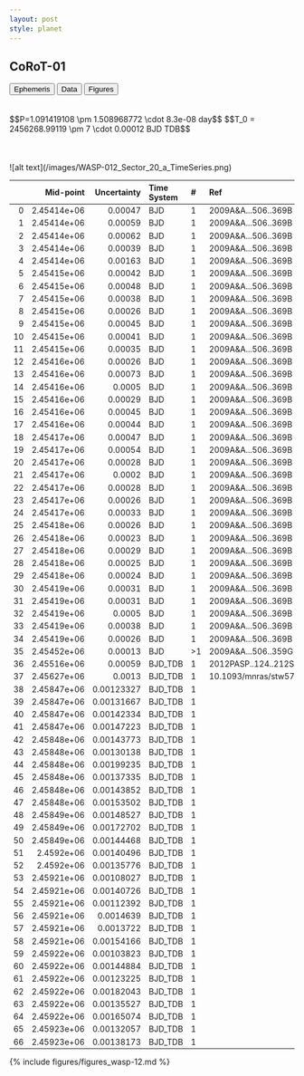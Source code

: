 ```yaml
---
layout: post
style: planet
---
```

<script src="../js/planets.js"></script> 

## CoRoT-01

<!-- Tab links -->
<div class="tab">
  <button class="tablinks" onclick="openCity(event, 'Ephemeris')">Ephemeris</button>
  <button class="tablinks" onclick="openCity(event, 'Data')">Data</button>
  <button class="tablinks" onclick="openCity(event, 'Figures')">Figures</button>
</div>

<!-- Tab content -->
<div id="Ephemeris" class="tabcontent" markdown="1">
  <br/><br/>
  $$P=1.091419108 \pm 1.508968772 \cdot 8.3e-08 day$$
  $$T_0 = 2456268.99119 \pm 7 \cdot 0.00012 BJD TDB$$
  <br/><br/>
  <br/><br/>
  ![alt text](/images/WASP-012_Sector_20_a_TimeSeries.png)
</div>

<div id="Data" class="tabcontent" markdown="1">

|    |   Mid-point |   Uncertainty | Time System   | #   | Ref                  |
|---:|------------:|--------------:|:--------------|:----|:---------------------|
|  0 | 2.45414e+06 |    0.00047    | BJD           | 1   | 2009A&A...506..369B  |
|  1 | 2.45414e+06 |    0.00059    | BJD           | 1   | 2009A&A...506..369B  |
|  2 | 2.45414e+06 |    0.00062    | BJD           | 1   | 2009A&A...506..369B  |
|  3 | 2.45414e+06 |    0.00039    | BJD           | 1   | 2009A&A...506..369B  |
|  4 | 2.45414e+06 |    0.00163    | BJD           | 1   | 2009A&A...506..369B  |
|  5 | 2.45415e+06 |    0.00042    | BJD           | 1   | 2009A&A...506..369B  |
|  6 | 2.45415e+06 |    0.00048    | BJD           | 1   | 2009A&A...506..369B  |
|  7 | 2.45415e+06 |    0.00038    | BJD           | 1   | 2009A&A...506..369B  |
|  8 | 2.45415e+06 |    0.00026    | BJD           | 1   | 2009A&A...506..369B  |
|  9 | 2.45415e+06 |    0.00045    | BJD           | 1   | 2009A&A...506..369B  |
| 10 | 2.45415e+06 |    0.00041    | BJD           | 1   | 2009A&A...506..369B  |
| 11 | 2.45415e+06 |    0.00035    | BJD           | 1   | 2009A&A...506..369B  |
| 12 | 2.45416e+06 |    0.00026    | BJD           | 1   | 2009A&A...506..369B  |
| 13 | 2.45416e+06 |    0.00073    | BJD           | 1   | 2009A&A...506..369B  |
| 14 | 2.45416e+06 |    0.0005     | BJD           | 1   | 2009A&A...506..369B  |
| 15 | 2.45416e+06 |    0.00029    | BJD           | 1   | 2009A&A...506..369B  |
| 16 | 2.45416e+06 |    0.00045    | BJD           | 1   | 2009A&A...506..369B  |
| 17 | 2.45416e+06 |    0.00044    | BJD           | 1   | 2009A&A...506..369B  |
| 18 | 2.45417e+06 |    0.00047    | BJD           | 1   | 2009A&A...506..369B  |
| 19 | 2.45417e+06 |    0.00054    | BJD           | 1   | 2009A&A...506..369B  |
| 20 | 2.45417e+06 |    0.00028    | BJD           | 1   | 2009A&A...506..369B  |
| 21 | 2.45417e+06 |    0.0002     | BJD           | 1   | 2009A&A...506..369B  |
| 22 | 2.45417e+06 |    0.00028    | BJD           | 1   | 2009A&A...506..369B  |
| 23 | 2.45417e+06 |    0.00026    | BJD           | 1   | 2009A&A...506..369B  |
| 24 | 2.45417e+06 |    0.00033    | BJD           | 1   | 2009A&A...506..369B  |
| 25 | 2.45418e+06 |    0.00026    | BJD           | 1   | 2009A&A...506..369B  |
| 26 | 2.45418e+06 |    0.00023    | BJD           | 1   | 2009A&A...506..369B  |
| 27 | 2.45418e+06 |    0.00029    | BJD           | 1   | 2009A&A...506..369B  |
| 28 | 2.45418e+06 |    0.00025    | BJD           | 1   | 2009A&A...506..369B  |
| 29 | 2.45418e+06 |    0.00024    | BJD           | 1   | 2009A&A...506..369B  |
| 30 | 2.45419e+06 |    0.00031    | BJD           | 1   | 2009A&A...506..369B  |
| 31 | 2.45419e+06 |    0.00031    | BJD           | 1   | 2009A&A...506..369B  |
| 32 | 2.45419e+06 |    0.0005     | BJD           | 1   | 2009A&A...506..369B  |
| 33 | 2.45419e+06 |    0.00038    | BJD           | 1   | 2009A&A...506..369B  |
| 34 | 2.45419e+06 |    0.00026    | BJD           | 1   | 2009A&A...506..369B  |
| 35 | 2.45452e+06 |    0.00013    | BJD           | >1  | 2009A&A...506..359G  |
| 36 | 2.45516e+06 |    0.00059    | BJD_TDB       | 1   | 2012PASP..124..212S  |
| 37 | 2.45627e+06 |    0.0013     | BJD_TDB       | 1   | 10.1093/mnras/stw574 |
| 38 | 2.45847e+06 |    0.00123327 | BJD_TDB       | 1   |                      |
| 39 | 2.45847e+06 |    0.00131667 | BJD_TDB       | 1   |                      |
| 40 | 2.45847e+06 |    0.00142334 | BJD_TDB       | 1   |                      |
| 41 | 2.45847e+06 |    0.00147223 | BJD_TDB       | 1   |                      |
| 42 | 2.45848e+06 |    0.00143773 | BJD_TDB       | 1   |                      |
| 43 | 2.45848e+06 |    0.00130138 | BJD_TDB       | 1   |                      |
| 44 | 2.45848e+06 |    0.00199235 | BJD_TDB       | 1   |                      |
| 45 | 2.45848e+06 |    0.00137335 | BJD_TDB       | 1   |                      |
| 46 | 2.45848e+06 |    0.00143852 | BJD_TDB       | 1   |                      |
| 47 | 2.45848e+06 |    0.00153502 | BJD_TDB       | 1   |                      |
| 48 | 2.45849e+06 |    0.00148527 | BJD_TDB       | 1   |                      |
| 49 | 2.45849e+06 |    0.00172702 | BJD_TDB       | 1   |                      |
| 50 | 2.45849e+06 |    0.00144468 | BJD_TDB       | 1   |                      |
| 51 | 2.4592e+06  |    0.00140496 | BJD_TDB       | 1   |                      |
| 52 | 2.4592e+06  |    0.00135776 | BJD_TDB       | 1   |                      |
| 53 | 2.45921e+06 |    0.00108027 | BJD_TDB       | 1   |                      |
| 54 | 2.45921e+06 |    0.00140726 | BJD_TDB       | 1   |                      |
| 55 | 2.45921e+06 |    0.00112392 | BJD_TDB       | 1   |                      |
| 56 | 2.45921e+06 |    0.0014639  | BJD_TDB       | 1   |                      |
| 57 | 2.45921e+06 |    0.0013722  | BJD_TDB       | 1   |                      |
| 58 | 2.45921e+06 |    0.00154166 | BJD_TDB       | 1   |                      |
| 59 | 2.45922e+06 |    0.00103823 | BJD_TDB       | 1   |                      |
| 60 | 2.45922e+06 |    0.00144884 | BJD_TDB       | 1   |                      |
| 61 | 2.45922e+06 |    0.00123225 | BJD_TDB       | 1   |                      |
| 62 | 2.45922e+06 |    0.00182043 | BJD_TDB       | 1   |                      |
| 63 | 2.45922e+06 |    0.00135527 | BJD_TDB       | 1   |                      |
| 64 | 2.45922e+06 |    0.00165074 | BJD_TDB       | 1   |                      |
| 65 | 2.45923e+06 |    0.00132057 | BJD_TDB       | 1   |                      |
| 66 | 2.45923e+06 |    0.00138173 | BJD_TDB       | 1   |                      |
</div> 
 
<div id="Figures" class="tabcontent" markdown="1">
  {% include figures/figures_wasp-12.md %}
</div>


<script src="../js/tabs.js"></script> 
